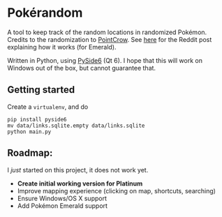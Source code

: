 # Pokérandom

A tool to keep track of the random locations in randomized Pokémon.
Credits to the randomization to
[PointCrow](https://www.youtube.com/c/PointCrow).
See [here](https://www.reddit.com/r/pokemon/comments/qel5h4/) for the Reddit
post explaining how it works (for Emerald).

Written in Python, using [PySide6](https://doc.qt.io/qtforpython) (Qt 6). I
hope that this will work on Windows out of the box, but cannot guarantee that.


## Getting started
Create a `virtualenv`, and do

    pip install pyside6
    mv data/links.sqlite.empty data/links.sqlite
    python main.py

## Roadmap:

I *just* started on this project, it does not work yet.

 * **Create initial working version for Platinum**
 * Improve mapping experience (clicking on map, shortcuts, searching)
 * Ensure Windows/OS X support
 * Add Pokémon Emerald support
